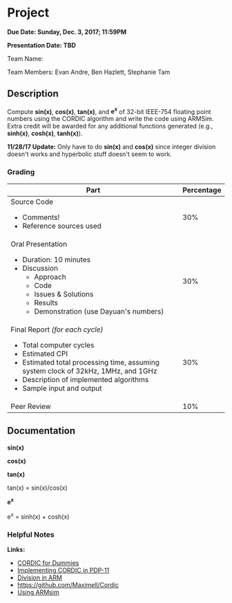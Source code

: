 # Project
**Due Date: Sunday, Dec. 3, 2017; 11:59PM**

**Presentation Date: TBD**

Team Name:

Team Members: Evan Andre, Ben Hazlett, Stephanie Tam

## Description
Compute __sin(x)__, __cos(x)__, __tan(x)__, and __e<sup>x</sup>__ of 32-bit IEEE-754 floating point numbers using the CORDIC algorithm and write the code using ARMSim. Extra credit will be awarded for any additional functions generated (e.g., __sinh(x)__, __cosh(x)__, __tanh(x)__).

**11/28/17 Update:** Only have to do __sin(x)__ and __cos(x)__ since integer division doesn't works and hyperbolic stuff doesn't seem to work.

### Grading
|Part|Percentage|
|---|---|
|Source Code<ul><li>Comments!</li><li>Reference sources used</li></ul>|30%|
|Oral Presentation<ul><li>Duration: 10 minutes</li><li>Discussion<ul><li>Approach</li><li>Code</li><li>Issues & Solutions</li><li>Results</li><li>Demonstration (use Dayuan's numbers)</li></ul></li></ul>|30%|
|Final Report <i>(for each cycle)</i><ul><li>Total computer cycles</li><li>Estimated CPI</li><li>Estimated total processing time, assuming system clock of 32kHz, 1MHz, and 1GHz</li><li>Description of implemented algorithms</li><li>Sample input and output</li></ul>|30%|
|Peer Review|10%|

## Documentation
__sin(x)__

__cos(x)__

__tan(x)__

tan(x) = sin(x)/cos(x)

__e<sup>x</sup>__

e<sup>x</sup> = sinh(x) + cosh(x)


### Helpful Notes
**Links:**
- [CORDIC for Dummies](http://bsvi.ru/uploads/CORDIC--_10EBA/cordic.pdf)
- [Implementing CORDIC in PDP-11](https://programmer209.wordpress.com/2011/09/18/how-to-implement-cordic/)
- [Division in ARM](http://www.tofla.iconbar.com/tofla/arm/arm02/index.htm)
- https://github.com/Maximell/Cordic
- [Using ARMsim](http://armsim.cs.uvic.ca/AttachedFiles/ARMSim_UserGuide4Plus.pdf)
